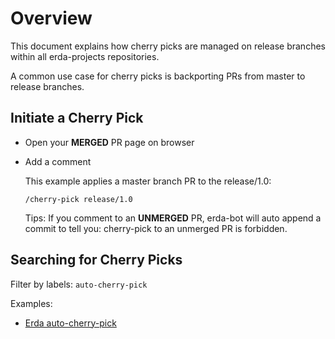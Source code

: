# Overview

This document explains how cherry picks are managed on release branches within all erda-projects repositories.

A common use case for cherry picks is backporting PRs from master to release branches.

## Initiate a Cherry Pick

- Open your **MERGED** PR page on browser

- Add a comment

  This example applies a master branch PR to the release/1.0:
  ```
  /cherry-pick release/1.0
  ```

  Tips:
  If you comment to an **UNMERGED** PR, erda-bot will auto append a commit to tell you: cherry-pick to an unmerged PR is
  forbidden.

## Searching for Cherry Picks

Filter by labels: `auto-cherry-pick`

Examples:

- [Erda auto-cherry-pick](https://github.com/ping-cloudnative/moonlight/pulls?q=is%3Apr+label%3Aauto-cherry-pick)
